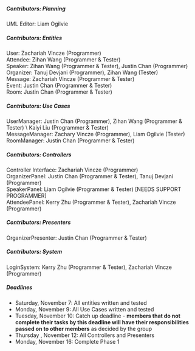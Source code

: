 ##### Contributors: Planning #####
UML Editor: Liam Ogilvie

##### Contributors: Entities #####  
User: Zachariah Vincze (Programmer) \
Attendee: Zihan Wang (Programmer & Tester) \
Speaker: Zihan Wang (Programmer & Tester), Justin Chan (Programmer)\
Organizer: Tanuj Devjani (Programmer), Zihan Wang (Tester) \
Message: Zachariah Vincze (Programmer & Tester) \
Event: Justin Chan (Programmer & Tester) \
Room: Justin Chan (Programmer & Tester) 

##### Contributors: Use Cases #####
UserManager: Justin Chan (Programmer), Zihan Wang (Programmer & Tester) \ Kaiyi Liu (Programmer & Tester) \
MessageManager: Zachary Vincze (Programmer), Liam Ogilvie (Tester) \
RoomManager: Justin Chan (Programmer & Tester)

##### Contributors: Controllers #####
Controller Interface: Zachariah Vincze (Programmer) \
OrganizerPanel: Justin Chan (Programmer & Tester), Tanuj Devjani (Programmer) \
SpeakerPanel: Liam Ogilvie (Programmer & Tester) [NEEDS SUPPORT PROGRAMMER] \
AttendeePanel: Kerry Zhu (Programmer & Tester), Zachariah Vincze (Programmer)

##### Contributors: Presenters #####
OrganizerPresenter: Justin Chan (Programmer & Tester) 

##### Contributors: System #####
LoginSystem: Kerry Zhu (Programmer & Tester), Zachariah Vincze (Programmer)

##### Deadlines #####  
 - Saturday, November 7: All entities written and tested
 - Monday, November 9: All Use Cases written and tested
 - Tuesday, November 10: Catch up deadline - **members that do not complete their tasks by this deadline will have their responsibilities passed on to other members** as decided by the group
 - Thursday , November 12: All Controllers and Presenters
 - Monday, November 16: Complete Phase 1
 
